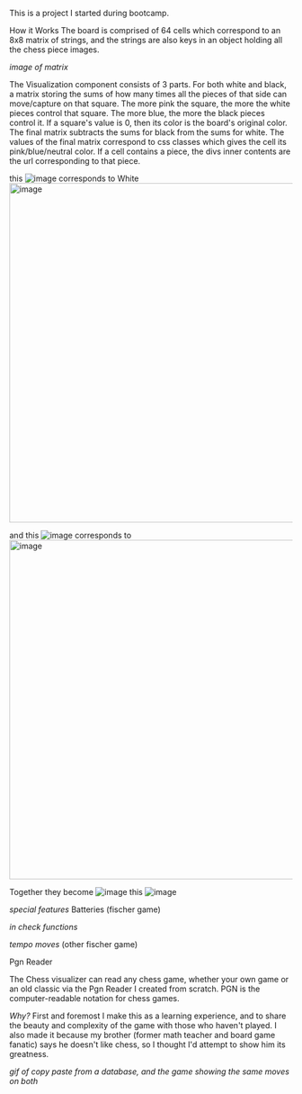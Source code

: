 This is a project I started during bootcamp. 

How it Works
The board is comprised of 64 cells which correspond to an 8x8 matrix of strings, and the strings are also keys in an object holding all the chess piece images. 

*image of matrix*

The Visualization component consists of 3 parts. For both white and black, a matrix storing the sums of how many times all the pieces of that side can move/capture on that square. The more pink the square, the more the white pieces control that square. The more blue, the more the black pieces control it. If a square's value is 0, then its color is the board's original color. The final matrix subtracts the sums for black from the sums for white. The values of the final matrix correspond to css classes which gives the cell its pink/blue/neutral color. If a cell contains a piece, the divs inner contents are the url corresponding to that piece.



this
![image](https://github.com/eatthischair/chess-visualizer/assets/116133810/2ce69065-5dab-43e5-a2ed-7453da5c88b4)
corresponds to
White
<img width="603" alt="image" src="https://github.com/eatthischair/chess-visualizer/assets/116133810/8e505f09-1516-42cb-b88d-ee46b5f06a54">

and this
![image](https://github.com/eatthischair/chess-visualizer/assets/116133810/02e54ee9-13c1-49e4-b805-3f48e9201ba7)
corresponds to
<img width="603" alt="image" src="https://github.com/eatthischair/chess-visualizer/assets/116133810/510f163f-feba-4117-ac47-3b7c0e90a971">

Together they become
![image](https://github.com/eatthischair/chess-visualizer/assets/116133810/dabb9f19-2b98-43b3-bd81-93b326d36a2a)
this
![image](https://github.com/eatthischair/chess-visualizer/assets/116133810/04f55276-7cd8-494d-83c3-acdd9aaffa72)


*special features*
Batteries (fischer game)

*in check functions*

*tempo moves*
(other fischer game)


Pgn Reader

The Chess visualizer can read any chess game, whether your own game or an old classic via the Pgn Reader I created from scratch. 
PGN is the computer-readable notation for chess games. 

*Why?* First and foremost I make this as a learning experience, and to share the beauty and complexity of the game with those who haven't played. I also made it because my brother (former math teacher and board game fanatic) says he doesn't like chess, so I thought I'd attempt to show him its greatness. 

*gif of copy paste from a database, and the game showing the same moves on both*



